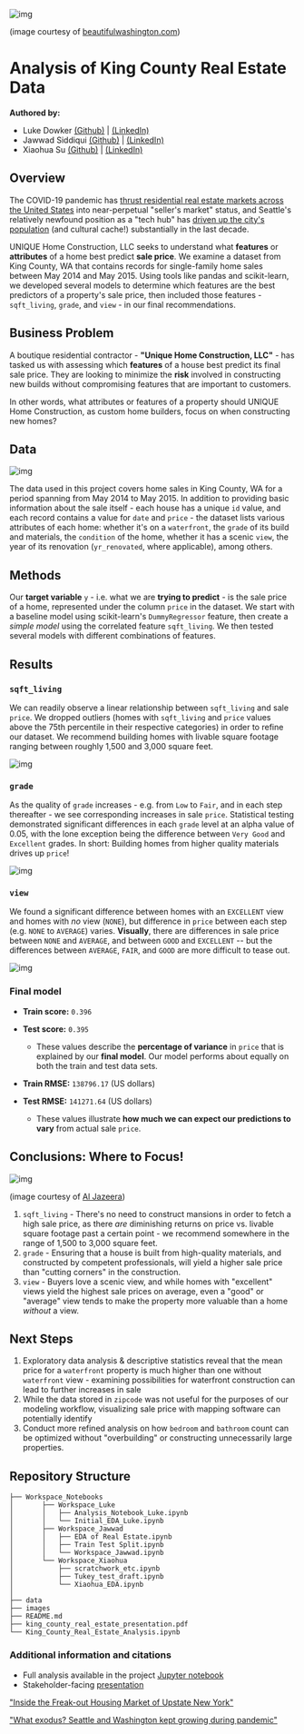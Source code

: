 ![img](./images/kc_header.png)

(image courtesy of [beautifulwashington.com](https://beautifulwashington.com/))

# Analysis of King County Real Estate Data

**Authored by:**
- Luke Dowker [(Github)](https://github.com/toastdeini) | [(LinkedIn)](https://www.linkedin.com/in/luke-dowker/)
- Jawwad Siddiqui [(Github)](https://github.com/jsiddiqui85) | [(LinkedIn)](https://www.linkedin.com/in/jsiddiqui85/)
- Xiaohua Su [(Github)](https://github.com/xiaohua-su) | [(LinkedIn)](https://www.linkedin.com/in/xiaohua-su/)

## Overview

The COVID-19 pandemic has [thrust residential real estate markets across the United States](https://www.curbed.com/article/inside-the-covid-19-housing-market-of-upstate-new-york.html) into near-perpetual "seller's market" status, and Seattle's relatively newfound position as a "tech hub" has [driven up the city's population](https://www.seattletimes.com/seattle-news/data/covid-slowed-but-didnt-stop-population-growth-in-seattle-washington-hits-7-7m-residents/) (and cultural cache!) substantially in the last decade.

UNIQUE Home Construction, LLC seeks to understand what **features** or **attributes** of a home best predict **sale price**. We examine a dataset from King County, WA that contains records for single-family home sales between May 2014 and May 2015. Using tools like pandas and scikit-learn, we developed several models to determine which features are the best predictors of a property's sale price, then included those features - `sqft_living`, `grade`, and `view` - in our final recommendations.

## Business Problem

A boutique residential contractor - **"Unique Home Construction, LLC"** - has tasked us with assessing which **features** of a house best predict its final sale price. They are looking to minimize the **risk** involved in constructing new builds without compromising features that are important to customers.

In other words, what attributes or features of a property should UNIQUE Home Construction, as custom home builders, focus on when constructing new homes?

## Data

![img](./images/kc_map.png)

The data used in this project covers home sales in King County, WA for a period spanning from May 2014 to May 2015. In addition to providing basic information about the sale itself - each house has a unique `id` value, and each record contains a value for `date` and `price` - the dataset lists various attributes of each home: whether it's on a `waterfront`, the `grade` of its build and materials, the `condition` of the home, whether it has a scenic `view`, the year of its renovation (`yr_renovated`, where applicable), among others.

## Methods

Our **target variable** `y` - i.e. what we are **trying to predict** - is the sale price of a home, represented under the column `price` in the dataset. We start with a baseline model using scikit-learn's `DummyRegressor` feature, then create a *simple model* using the correlated feature `sqft_living`. We then tested several models with different combinations of features.

## Results

### `sqft_living`

We can readily observe a linear relationship between `sqft_living` and sale `price`. We dropped outliers (homes with `sqft_living` and `price` values above the 75th percentile in their respective categories) in order to refine our dataset. We recommend building homes with livable square footage ranging between roughly 1,500 and 3,000 square feet. 

![img](./images/sqftliving.png)


### `grade`

As the quality of `grade` increases - e.g. from `Low` to `Fair`, and in each step thereafter - we see corresponding increases in sale `price`. Statistical testing demonstrated significant differences in each `grade` level at an alpha value of 0.05, with the lone exception being the difference between `Very Good` and `Excellent` grades. In short: Building homes from higher quality materials drives up `price`!

![img](./images/grade.png)


### `view`

We found a significant difference between homes with an `EXCELLENT` view and homes with *no* view (`NONE`), but difference in `price` between each step (e.g. `NONE` to `AVERAGE`) varies. **Visually**, there are differences in sale price between `NONE` and `AVERAGE`, and between `GOOD` and `EXCELLENT` -- but the differences between `AVERAGE`, `FAIR`, and `GOOD` are more difficult to tease out.

![img](./images/view.png)


### Final model

- **Train score:** `0.396`
- **Test score:** `0.395`
    - These values describe the **percentage of variance** in `price` that is explained by our **final model**. Our model performs about equally on both the train and test data sets.
    
- **Train RMSE:** `138796.17` (US dollars)
- **Test RMSE:** `141271.64` (US dollars)
    - These values illustrate **how much we can expect our predictions to vary** from actual sale `price`.
    
## Conclusions: Where to Focus!

![img](./images/new_build.png)

(image courtesy of [Al Jazeera](https://www.aljazeera.com/))

1. `sqft_living` - There's no need to construct mansions in order to fetch a high sale price, as there *are* diminishing returns on price vs. livable square footage past a certain point - we recommend somewhere in the range of 1,500 to 3,000 square feet.
2. `grade` - Ensuring that a house is built from high-quality materials, and constructed by competent professionals, will yield a higher sale price than "cutting corners" in the construction.
3. `view` - Buyers love a scenic view, and while homes with "excellent" views yield the highest sale prices on average, even a "good" or "average" view tends to make the property more valuable than a home *without* a view.

## Next Steps

1. Exploratory data analysis & descriptive statistics reveal that the mean price for a `waterfront` property is much higher than one without `waterfront` view - examining possibilities for waterfront construction can lead to further increases in sale
2. While the data stored in `zipcode` was not useful for the purposes of our modeling workflow, visualizing sale price with mapping software can potentially identify
3. Conduct more refined analysis on how `bedroom` and `bathroom` count can be optimized without "overbuilding" or constructing unnecessarily large properties.

## Repository Structure
```
├── Workspace_Notebooks  
│       ├── Workspace_Luke
│       │   ├── Analysis_Notebook_Luke.ipynb
│       │   └── Initial_EDA_Luke.ipynb
│       ├── Workspace_Jawwad
│       │   ├── EDA of Real Estate.ipynb
│       │   ├── Train Test Split.ipynb
│       │   └── Workspace_Jawwad.ipynb
│       └── Workspace_Xiaohua
│           ├── scratchwork_etc.ipynb
│           ├── Tukey_test_draft.ipynb
│           └── Xiaohua_EDA.ipynb
│
├── data
├── images
├── README.md
├── king_county_real_estate_presentation.pdf
└── King_County_Real_Estate_Analysis.ipynb
```
### Additional information and citations

- Full analysis available in the project [Jupyter notebook](https://github.com/xiaohua-su/King_County_Real_Estate_Analysis/blob/main/King_County_Real_Estate_Analysis.ipynb)
- Stakeholder-facing [presentation](https://github.com/xiaohua-su/King_County_Real_Estate_Analysis/blob/main/king_county_real_estate_presentation.pdf)


["Inside the Freak-out Housing Market of Upstate New York"](https://www.curbed.com/article/inside-the-covid-19-housing-market-of-upstate-new-york.html)

["What exodus? Seattle and Washington kept growing during pandemic"](https://www.seattletimes.com/seattle-news/data/covid-slowed-but-didnt-stop-population-growth-in-seattle-washington-hits-7-7m-residents/)

